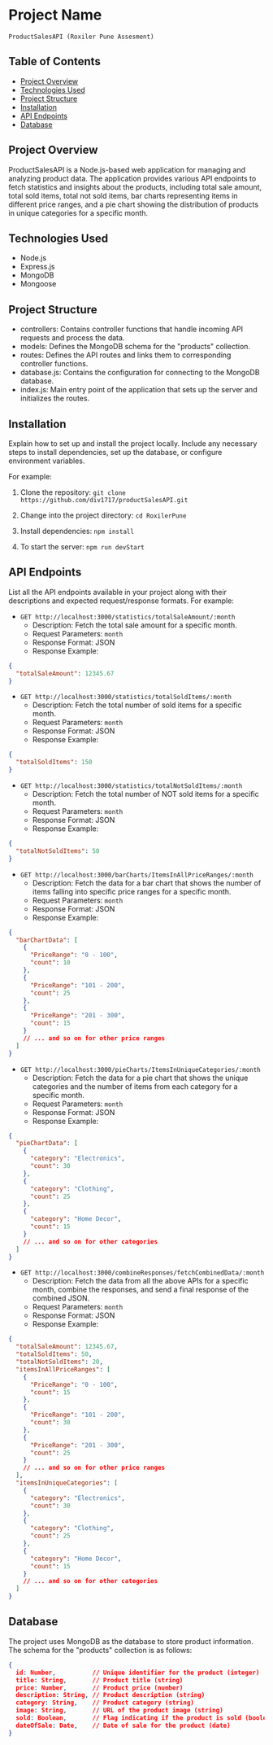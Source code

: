 # Project Name

`ProductSalesAPI (Roxiler Pune Assesment)`

## Table of Contents

- [Project Overview](#project-overview)
- [Technologies Used](#technologies-used)
- [Project Structure](#project-structure)
- [Installation](#installation)
- [API Endpoints](#api-endpoints)
- [Database](#database)

## Project Overview

ProductSalesAPI is a Node.js-based web application for managing and analyzing product data. The application provides various API endpoints to fetch statistics and insights about the products, including total sale amount, total sold items, total not sold items, bar charts representing items in different price ranges, and a pie chart showing the distribution of products in unique categories for a specific month.

## Technologies Used

- Node.js
- Express.js
- MongoDB
- Mongoose

## Project Structure

- controllers: Contains controller functions that handle incoming API requests and process the data.
- models: Defines the MongoDB schema for the "products" collection.
- routes: Defines the API routes and links them to corresponding controller functions.
- database.js: Contains the configuration for connecting to the MongoDB database.
- index.js: Main entry point of the application that sets up the server and initializes the routes.

## Installation

Explain how to set up and install the project locally. Include any necessary steps to install dependencies, set up the database, or configure environment variables.

For example:

1. Clone the repository: `git clone https://github.com/div1717/productSalesAPI.git`

2. Change into the project directory: `cd RoxilerPune`

3. Install dependencies: `npm install`

4. To start the server: `npm run devStart`

## API Endpoints

List all the API endpoints available in your project along with their descriptions and expected request/response formats. For example:

- `GET http://localhost:3000/statistics/totalSaleAmount/:month`
  - Description: Fetch the total sale amount for a specific month.
  - Request Parameters: `month`
  - Response Format: JSON
  - Response Example:

```json
{
  "totalSaleAmount": 12345.67
}
```

- `GET http://localhost:3000/statistics/totalSoldItems/:month`
  - Description: Fetch the total number of sold items for a specific month.
  - Request Parameters: `month`
  - Response Format: JSON
  - Response Example:

```json
{
  "totalSoldItems": 150
}
```

- `GET http://localhost:3000/statistics/totalNotSoldItems/:month`
  - Description: Fetch the total number of NOT sold items for a specific month.
  - Request Parameters: `month`
  - Response Format: JSON
  - Response Example:

```json
{
  "totalNotSoldItems": 50
}
```

- `GET http://localhost:3000/barCharts/ItemsInAllPriceRanges/:month`
  - Description: Fetch the data for a bar chart that shows the number of items falling into specific price ranges for a specific month.
  - Request Parameters: `month`
  - Response Format: JSON
  - Response Example:

```json
{
  "barChartData": [
    {
      "PriceRange": "0 - 100",
      "count": 10
    },
    {
      "PriceRange": "101 - 200",
      "count": 25
    },
    {
      "PriceRange": "201 - 300",
      "count": 15
    }
    // ... and so on for other price ranges
  ]
}
```

- `GET http://localhost:3000/pieCharts/ItemsInUniqueCategories/:month`
  - Description: Fetch the data for a pie chart that shows the unique categories and the number of items from each category for a specific month.
  - Request Parameters: `month`
  - Response Format: JSON
  - Response Example:

```json
{
  "pieChartData": [
    {
      "category": "Electronics",
      "count": 30
    },
    {
      "category": "Clothing",
      "count": 25
    },
    {
      "category": "Home Decor",
      "count": 15
    }
    // ... and so on for other categories
  ]
}
```

- `GET http://localhost:3000/combineResponses/fetchCombinedData/:month`
  - Description: Fetch the data from all the above APIs for a specific month, combine the responses, and send a final response of the combined JSON.
  - Request Parameters: `month`
  - Response Format: JSON
  - Response Example:

```json
{
  "totalSaleAmount": 12345.67,
  "totalSoldItems": 50,
  "totalNotSoldItems": 20,
  "itemsInAllPriceRanges": [
    {
      "PriceRange": "0 - 100",
      "count": 15
    },
    {
      "PriceRange": "101 - 200",
      "count": 30
    },
    {
      "PriceRange": "201 - 300",
      "count": 25
    }
    // ... and so on for other price ranges
  ],
  "itemsInUniqueCategories": [
    {
      "category": "Electronics",
      "count": 30
    },
    {
      "category": "Clothing",
      "count": 25
    },
    {
      "category": "Home Decor",
      "count": 15
    }
    // ... and so on for other categories
  ]
}
```

## Database

The project uses MongoDB as the database to store product information. The schema for the "products" collection is as follows:

```json
{
  id: Number,          // Unique identifier for the product (integer)
  title: String,       // Product title (string)
  price: Number,       // Product price (number)
  description: String, // Product description (string)
  category: String,    // Product category (string)
  image: String,       // URL of the product image (string)
  sold: Boolean,       // Flag indicating if the product is sold (boolean)
  dateOfSale: Date,    // Date of sale for the product (date)
}
```
